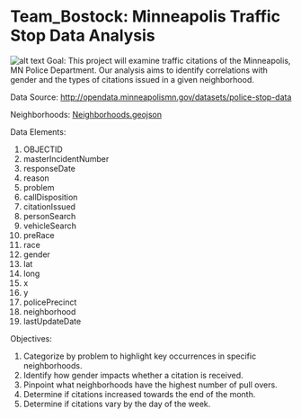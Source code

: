# Team_Bostock: Minneapolis Traffic Stop Data Analysis
![alt text](https://raw.githubusercontent.com/mccallkm/Team_Bostock/master/images/MplsSL.jpg)
Goal:
This project will examine traffic citations of the Minneapolis, MN Police Department. Our analysis aims to identify correlations with gender and the types of citations issued in a given neighborhood.

Data Source: http://opendata.minneapolismn.gov/datasets/police-stop-data

Neighborhoods: [Neighborhoods.geojson](static/data/Neighborhoods.geojson)

Data Elements:
1) OBJECTID 
2) masterIncidentNumber 
3) responseDate 
4) reason 
5) problem 
6) callDisposition
7) citationIssued 
8) personSearch 
9) vehicleSearch 
10) preRace 
11) race 
12) gender
13) lat 
14) long 
15) x 
16) y
17) policePrecinct 
18) neighborhood
19) lastUpdateDate 

Objectives:
1) Categorize by problem to highlight key occurrences in specific neighborhoods.
2) Identify how gender impacts whether a citation is received.
3) Pinpoint what neighborhoods have the highest number of pull overs.
4) Determine if citations increased towards the end of the month.
5) Determine if citations vary by the day of the week.




